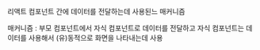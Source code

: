 리액트 컴포넌트 간에 데이터를 전달하는데 사용된느 매커니즘

매커니즘 : 부모 컴포넌트에서 자식 컴포넌트로 데이터를 전달하고 자식
컴포넌트는 데이터를 사용해서 (유)동적으로 화면을 나타내는데 사용
